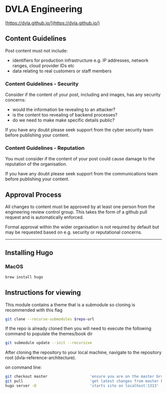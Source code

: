 # DVLA Engineering

[https://dvla.github.io/](https://dvla.github.io/)

## Content Guidelines

Post content must not include:

- identifiers for production infrastructure e.g. IP addresses, network ranges, cloud provider IDs etc
- data relating to real customers or staff members

### Content Guidelines - Security

Consider if the content of your post, including and images, has any security concerns:

- would the information be revealing to an attacker?
- is the content too revealing of backend processes?
- do we need to make make specific details public?

If you have any doubt please seek support from the cyber security team before publishing your content.

### Content Guidelines - Reputation

You must consider if the content of your post could cause damage to the reputation of the organisation. 

If you have any doubt please seek support from the communications team before publishing your content.

## Approval Process

All changes to content must be approved by at least one person from the engineering review control group. This takes the form of a github pull request and is automatically enforced.

Formal approval within the wider organisation is not required by default but may be requested based on e.g. security or reputational concerns.

---

## Installing Hugo

### MacOS

```bash
brew install hugo
```

## Instructions for viewing

This module contains a theme that is a submodule so cloning is recommended with this flag

```bash
git clone --recurse-submodules $repo-url
```

If the repo is already cloned then you will need to execute the following command to populate the themes/book dir

```bash
git submodule update --init --recursive
```

After cloning the repository to your local machine, navigate to the repository root (dvla-reference-architecture).

on command line:

```bash
git checkout master                   'ensure you are on the master branch'
git pull                              'get latest changes from master branch'
hugo server -D                        'starts site on localhost:1313'
```
